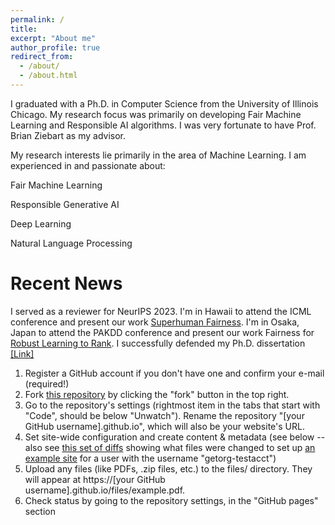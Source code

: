 ```yaml
---
permalink: /
title:
excerpt: "About me"
author_profile: true
redirect_from: 
  - /about/
  - /about.html
---
```



I graduated with a Ph.D. in Computer Science from the University of Illinois Chicago. My research focus was primarily on developing Fair Machine Learning and Responsible AI algorithms. I was very fortunate to have Prof. Brian Ziebart as my advisor.

My research interests lie primarily in the area of Machine Learning. I am experienced in and passionate about:

Fair Machine Learning

Responsible Generative AI

Deep Learning 

Natural Language Processing 


Recent News
======

I served as a reviewer for NeurIPS 2023.
I'm in Hawaii to attend the ICML conference and present our work [Superhuman Fairness](https://proceedings.mlr.press/v202/memarrast23a/memarrast23a.pdf).
I'm in Osaka, Japan to attend the PAKDD conference and present our work Fairness for [Robust Learning to Rank](https://doi.org/10.1007/978-3-031-33374-3_43).
I successfully defended my Ph.D. dissertation [\[Link\]](../files/Memarrast_Omid_PhD_Dissertation.pdf)


1. Register a GitHub account if you don't have one and confirm your e-mail (required!)
1. Fork [this repository](https://github.com/academicpages/academicpages.github.io) by clicking the "fork" button in the top right. 
1. Go to the repository's settings (rightmost item in the tabs that start with "Code", should be below "Unwatch"). Rename the repository "[your GitHub username].github.io", which will also be your website's URL.
1. Set site-wide configuration and create content & metadata (see below -- also see [this set of diffs](http://archive.is/3TPas) showing what files were changed to set up [an example site](https://getorg-testacct.github.io) for a user with the username "getorg-testacct")
1. Upload any files (like PDFs, .zip files, etc.) to the files/ directory. They will appear at https://[your GitHub username].github.io/files/example.pdf.  
1. Check status by going to the repository settings, in the "GitHub pages" section

